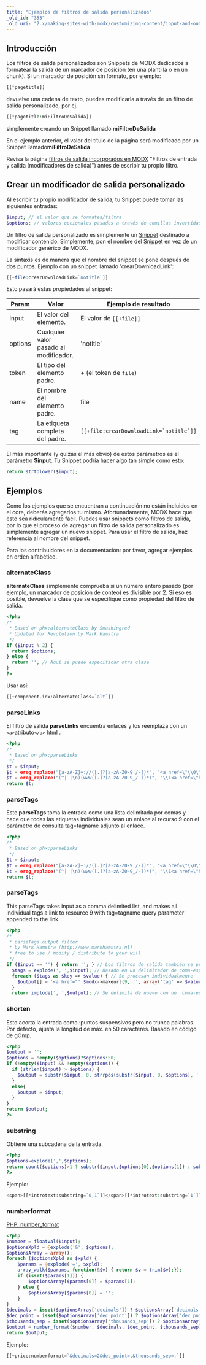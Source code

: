 ```yaml
---
title: "Ejemplos de filtros de salida personalizados"
_old_id: "353"
_old_uri: "2.x/making-sites-with-modx/customizing-content/input-and-output-filters-(output-modifiers)/custom-output-filter-examples"
---
```


## Introducción

 Los filtros de salida personalizados son Snippets de MODX dedicados a formatear la salida de un marcador de posición (en una plantilla o en un chunk). Si un marcador de posición sin formato, por ejemplo:

``` php
[[*pagetitle]]
```

 devuelve una cadena de texto, puedes modificarla a través de un filtro de salida personalizado, por ej.

``` php
[[*pagetitle:miFiltroDeSalida]]
```

 simplemente creando un Snippet llamado **miFiltroDeSalida**

 En el ejemplo anterior, el valor del título de la página será modificado por un Snippet llamado**miFiltroDeSalida**

 Revisa la página [filtros de salida incorporados en MODX](building-sites/tag-syntax/output-filters) "Filtros de entrada y salida (modificadores de salida)") antes de escribir tu propio filtro.

## Crear un modificador de salida personalizado

 Al escribir tu propio modificador de salida, tu Snippet puede tomar las siguientes entradas:

``` php
$input; // el valor que se formatea/filtra
$options; // valores opcionales pasados a través de comillas invertidas
```

 Un filtro de salida personalizado es simplemente un [Snippet](extending-modx/snippets "Snippets") destinado a modificar contenido. Simplemente, pon el nombre del [Snippet](extending-modx/snippets "Snippets") en vez de un modificador genérico de MODX.

 La sintaxis es de manera que el nombre del snippet se pone después de dos puntos. Ejemplo con un snippet llamado 'crearDownloadLink':

``` php
[[+file:crearDownloadLink=`notitle`]]
```

 Esto pasará estas propiedades al snippet:

| Param   | Valor                             | Ejemplo de resultado                             |
| ------- | --------------------------------- | ------------------------------------------ |
| input   | El valor del elemento.              | El valor de `[[+file]]`                   |
| options | Cualquier valor pasado al modificador. | 'notitle'                                  |
| token   | El tipo del elemento padre.   | + (el token de `file`)                    |
| name    | El nombre del elemento padre.   | file                                       |
| tag     | La etiqueta completa del padre.          | ```[[+file:crearDownloadLink=`notitle`]]``` |

 El más importante (y quizás el más obvio) de estos parámetros es el parámetro **$input**. Tu Snippet podría hacer algo tan simple como esto:

``` php
return strtolower($input);
```

## Ejemplos

 Como los ejemplos que se encuentran a continuación no están incluidos en el core, deberás agregarlos tu mismo. Afortunadamente, MODX hace que esto sea ridículamente fácil. Puedes usar snippets como filtros de salida, por lo que el proceso de agregar un filtro de salida personalizado es simplemente agregar un nuevo snippet. Para usar el filtro de salida, haz referencia al nombre del snippet.

Para los contribuidores en la documentación: por favor, agregar ejemplos en orden alfabético.

### alternateClass

 __alternateClass__ simplemente comprueba si un número entero pasado (por ejemplo, un marcador de posición de conteo) es divisible por 2. Si eso es posible, devuelve la clase que se especifique como propiedad del filtro de salida.

``` php
<?php
/*
 * Based on phx:alternateClass by Smashingred
 * Updated for Revolution by Mark Hamstra
 */
if ($input % 2) {
  return $options;
} else {
  return ''; // Aquí se puede especificar otra clase 
}
?>
```

Usar así:

``` php
[[+component.idx:alternateClass=`alt`]]
```

### parseLinks

 El filtro de salida __parseLinks__ encuentra enlaces y los reemplaza con un `<a>`atributo`</a>` html . 

``` php
<?php
/*
 * Based on phx:parseLinks
 */
$t = $input;
$t = ereg_replace("[a-zA-Z]+://([.]?[a-zA-Z0-9_/-])*", "<a href=\"\\0\">\\0</a>", $t);
$t = ereg_replace("(^| |\n)(www([.]?[a-zA-Z0-9_/-])*)", "\\1<a href=\"http://\\2\">\\2</a>", $t);
return $t;
```

### parseTags

Este __parseTags__ toma la entrada como una lista delimitada por comas y hace que todas las etiquetas individuales sean un enlace al recurso 9 con el parámetro de consulta tag=tagname adjunto al enlace.

``` php
<?php
/*
 * Based on phx:parseLinks
 */
$t = $input;
$t = ereg_replace("[a-zA-Z]+://([.]?[a-zA-Z0-9_/-])*", "<a href=\"\\0\">\\0</a>", $t);
$t = ereg_replace("(^| |\n)(www([.]?[a-zA-Z0-9_/-])*)", "\\1<a href=\"http://\\2\">\\2</a>", $t);
return $t;
```

### parseTags

This parseTags takes input as a comma delimited list, and makes all individual tags a link to resource 9 with tag=tagname query parameter appended to the link.

``` php
<?php
/*
 * parseTags output filter
 * by Mark Hamstra (http://www.markhamstra.nl)
 * free to use / modify / distribute to your will
 */
if ($input == '') { return ''; } // Los filtros de salida también se procesan cuando la entrada está vacía, así que ten en cuenta eso.
  $tags = explode(', ',$input); // Basado en un delimitador de coma-espacio.
  foreach ($tags as $key => $value) { // Se procesan individualmente
    $output[] = '<a href="'.$modx->makeurl(9, '', array('tag' => $value)).'">'.$value.'</a>';
  }
  return implode(', ',$output); // Se delimita de nuevo con un  coma-espacio
```

### shorten

Esto acorta la entrada como :puntos suspensivos pero no trunca palabras. Por defecto, ajusta la longitud de máx. en 50 caracteres. Basado en código de gOmp.

``` php
<?php
$output = '';
$options = !empty($options)?$options:50;
if (!empty($input) && !empty($options)) {
  if (strlen($input) > $options) {
    $output = substr($input, 0, strrpos(substr($input, 0, $options), ' ')).' …';
  }
  else{
    $output = $input;
  }
}
return $output;
?>
```

### substring

Obtiene una subcadena de la entrada.

``` php
<?php
$options=explode(',',$options);
return count($options)>1 ? substr($input,$options[0],$options[1]) : substr($input,$options[0]);
?>
```

Ejemplo:

``` php
<span>[[*introtext:substring=`0,1`]]</span>[[*introtext:substring=`1`]]
```

### numberformat

[PHP: number_format](http://php.net/manual/en/function.number-format.php)

``` php
<?php
$number = floatval($input);
$optionsXpld = @explode('&', $options);
$optionsArray = array();
foreach ($optionsXpld as $xpld) {
    $params = @explode('=', $xpld);
    array_walk($params, function(&$v) { return $v = trim($v);});
    if (isset($params[1])) {
        $optionsArray[$params[0]] = $params[1];
    } else {
        $optionsArray[$params[0]] = '';
    }
}
$decimals = isset($optionsArray['decimals']) ? $optionsArray['decimals'] : null;
$dec_point = isset($optionsArray['dec_point']) ? $optionsArray['dec_point'] : null;
$thousands_sep = isset($optionsArray['thousands_sep']) ? $optionsArray['thousands_sep'] : null;
$output = number_format($number, $decimals, $dec_point, $thousands_sep);
return $output;
```

Ejemplo:

``` php
[[+price:numberformat=`&decimals=2&dec_point=,&thousands_sep=.`]]
```
